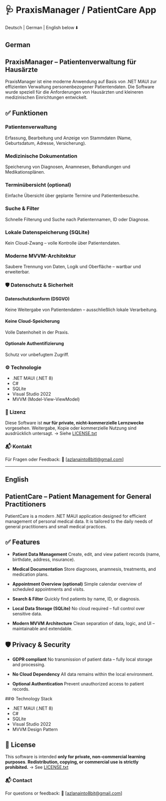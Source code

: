 
# 🩺 PraxisManager / PatientCare App

Deutsch | German | English below ⬇️

## German  
## PraxisManager – Patientenverwaltung für Hausärzte

PraxisManager ist eine moderne Anwendung auf Basis von .NET MAUI zur effizienten Verwaltung personenbezogener Patientendaten. 
Die Software wurde speziell für die Anforderungen von Hausärzten und kleineren medizinischen Einrichtungen entwickelt.

## ✅ Funktionen

### Patientenverwaltung
  Erfassung, Bearbeitung und Anzeige von Stammdaten (Name, Geburtsdatum, Adresse, Versicherung).
  
### Medizinische Dokumentation
  Speicherung von Diagnosen, Anamnesen, Behandlungen und Medikationsplänen.

### Terminübersicht (optional)
  Einfache Übersicht über geplante Termine und Patientenbesuche.

### Suche & Filter
  Schnelle Filterung und Suche nach Patientennamen, ID oder Diagnose.

### Lokale Datenspeicherung (SQLite)
  Kein Cloud-Zwang – volle Kontrolle über Patientendaten.

### Moderne MVVM-Architektur
  Saubere Trennung von Daten, Logik und Oberfläche – wartbar und erweiterbar.


### 🛡️ Datenschutz & Sicherheit

#### Datenschutzkonform (DSGVO)
  Keine Weitergabe von Patientendaten – ausschließlich lokale Verarbeitung.

#### Keine Cloud-Speicherung
  Volle Datenhoheit in der Praxis.

#### Optionale Authentifizierung
  Schutz vor unbefugtem Zugriff.


### ⚙️ Technologie

* .NET MAUI (.NET 8)
* C#
* SQLite
* Visual Studio 2022
* MVVM (Model-View-ViewModel)


### 📝 Lizenz

Diese Software ist **nur für private, nicht-kommerzielle Lernzwecke** vorgesehen.
Weitergabe, Kopie oder kommerzielle Nutzung sind ausdrücklich untersagt.
→ Siehe [LICENSE.txt](./LICENSE.txt)


### 📬 Kontakt

Für Fragen oder Feedback:
📧 \[[azlanainto8bitl@gmail.com](mailto:azlanainto8bit@gmail.com)]

---

## English
## PatientCare – Patient Management for General Practitioners

PatientCare is a modern .NET MAUI application designed for efficient management of personal medical data.
It is tailored to the daily needs of general practitioners and small medical practices.


 ## ✅ Features

* **Patient Data Management**
  Create, edit, and view patient records (name, birthdate, address, insurance).

* **Medical Documentation**
  Store diagnoses, anamnesis, treatments, and medication plans.

* **Appointment Overview (optional)**
  Simple calendar overview of scheduled appointments and visits.

* **Search & Filter**
  Quickly find patients by name, ID, or diagnosis.

* **Local Data Storage (SQLite)**
  No cloud required – full control over sensitive data.

* **Modern MVVM Architecture**
  Clean separation of data, logic, and UI – maintainable and extendable.


## 🛡️ Privacy & Security

* **GDPR compliant**
  No transmission of patient data – fully local storage and processing.

* **No Cloud Dependency**
  All data remains within the local environment.

* **Optional Authentication**
  Prevent unauthorized access to patient records.


 ##⚙️ Technology Stack

* .NET MAUI (.NET 8)
* C#
* SQLite
* Visual Studio 2022
* MVVM Design Pattern

## 📝 License

This software is intended **only for private, non-commercial learning purposes**.
**Redistribution, copying, or commercial use is strictly prohibited.**
→ See [LICENSE.txt](./LICENSE.txt)


### 📬 Contact

For questions or feedback:
📧 \[[azlanainto8bit@gmail.com](mailto:azlanainto8bit@gmail.com)]

